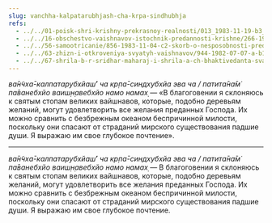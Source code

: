 ```yaml
---
slug: vanchha-kalpatarubhjash-cha-krpa-sindhubhja
refs:
  - ../../01-poisk-shri-krishny-prekrasnoy-realnosti/013_1983-11-19-b3_sridharmj_poisk_shri_krishny-jeto_cel_zhizni_s_bolshoj_bukvy.md
  - ../../16-obschestvo-vaishnavov-istochnik-predannosti-krishne/266-1983-11-13-b2-obshhenie-s-vajshnavami-put-iz-mira-zabluzhdenij-nastavleniya-prahlada.md
  - ../../56-samootricanie/856-1983-11-04-c2-skorb-o-nesposobnosti-predatsya-krishne.md
  - ../../63-zhizn-i-otkroveniya-svyatyh-vaishnavov/944-1982-07-07-a-b1-b3-zhizn-sanatany-gosvami.md
  - ../../67-shrila-b-r-sridhar-maharaj-i-shrila-a-ch-bhaktivedanta-svami-prabhupada/1067-1973-03-17-2-sovmestnaya-lektsiya-shrily-b-r-shridhara-maharadzha-i-a-ch-bhaktivedanty-svami-prabhupady.md
---
```


*ва̄н̃чха̄-калпатарубхйаш́’ ча кр̣па̄-синдхубхйа эва ча / патита̄на̄м̇ па̄ванебхйо ваиш̣н̣авебхйо намо намах̣* — «В благоговении я склоняюсь к святым стопам великих вайшнавов, которые, подобно деревьям желаний, могут удовлетворить все желания преданных Господа. Их можно сравнить с безбрежным океаном беспричинной милости, поскольку они спасают от страданий мирского существования падшие души. Я выражаю им свое глубокое почтение».

---

*ва̄н̃чха̄-калпатарубхйаш́’ ча кр̣па̄-синдхубхйа эва ча / патита̄на̄м̇ па̄ванебхйо ваиш̣н̣авебхйо намо намах̣* — В благоговении я склоняюсь к святым стопам великих вайшнавов, которые, подобно деревьям желаний, могут удовлетворить все желания преданных Господа. Их можно сравнить с безбрежным океаном беспричинной милости, поскольку они спасают от страданий мирского существования падшие души. Я выражаю им свое глубокое почтение.
